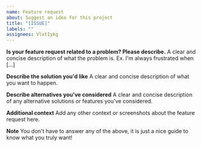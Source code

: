 ```yaml
---
name: Feature request
about: Suggest an idea for this project
title: "[ISSUE]"
labels: ""
assignees: VlxtIykg
---
```


**Is your feature request related to a problem? Please describe.**
A clear and concise description of what the problem is. Ex. I'm always frustrated when [...]

**Describe the solution you'd like**
A clear and concise description of what you want to happen.

**Describe alternatives you've considered**
A clear and concise description of any alternative solutions or features you've considered.

**Additional context**
Add any other context or screenshots about the feature request here.

**Note**
You don't have to answer any of the above, it is just a nice guide to know what you truly want!
